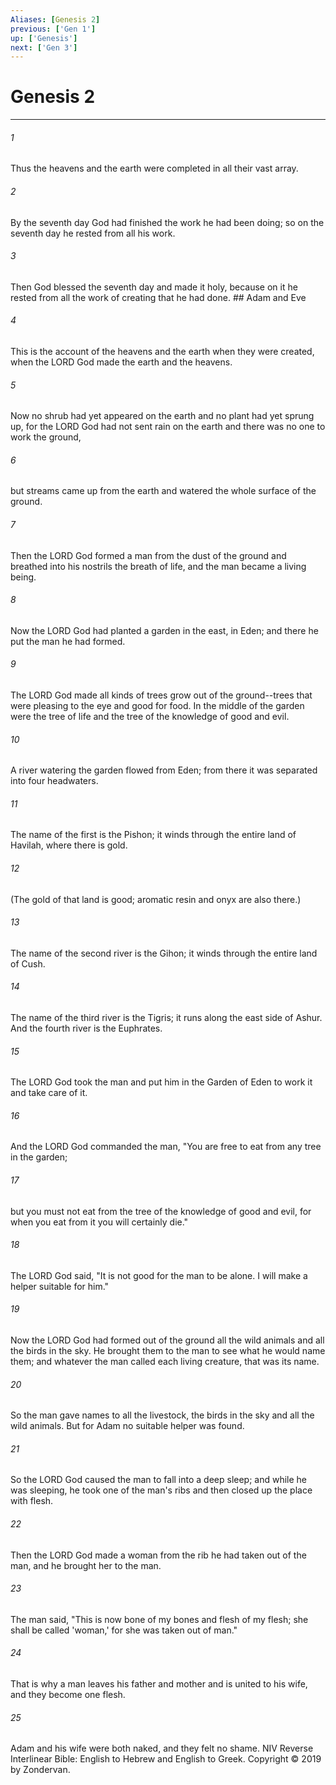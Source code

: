 ```yaml
---
Aliases: [Genesis 2]
previous: ['Gen 1']
up: ['Genesis']
next: ['Gen 3']
---
```

# Genesis 2

***


###### 1 
Thus the heavens and the earth were completed in all their vast array. 

###### 2 
By the seventh day God had finished the work he had been doing; so on the seventh day he rested from all his work. 

###### 3 
Then God blessed the seventh day and made it holy, because on it he rested from all the work of creating that he had done. ## Adam and Eve 

###### 4 
This is the account of the heavens and the earth when they were created, when the LORD God made the earth and the heavens. 

###### 5 
Now no shrub had yet appeared on the earth and no plant had yet sprung up, for the LORD God had not sent rain on the earth and there was no one to work the ground, 

###### 6 
but streams came up from the earth and watered the whole surface of the ground. 

###### 7 
Then the LORD God formed a man from the dust of the ground and breathed into his nostrils the breath of life, and the man became a living being. 

###### 8 
Now the LORD God had planted a garden in the east, in Eden; and there he put the man he had formed. 

###### 9 
The LORD God made all kinds of trees grow out of the ground--trees that were pleasing to the eye and good for food. In the middle of the garden were the tree of life and the tree of the knowledge of good and evil. 

###### 10 
A river watering the garden flowed from Eden; from there it was separated into four headwaters. 

###### 11 
The name of the first is the Pishon; it winds through the entire land of Havilah, where there is gold. 

###### 12 
(The gold of that land is good; aromatic resin and onyx are also there.) 

###### 13 
The name of the second river is the Gihon; it winds through the entire land of Cush. 

###### 14 
The name of the third river is the Tigris; it runs along the east side of Ashur. And the fourth river is the Euphrates. 

###### 15 
The LORD God took the man and put him in the Garden of Eden to work it and take care of it. 

###### 16 
And the LORD God commanded the man, "You are free to eat from any tree in the garden; 

###### 17 
but you must not eat from the tree of the knowledge of good and evil, for when you eat from it you will certainly die." 

###### 18 
The LORD God said, "It is not good for the man to be alone. I will make a helper suitable for him." 

###### 19 
Now the LORD God had formed out of the ground all the wild animals and all the birds in the sky. He brought them to the man to see what he would name them; and whatever the man called each living creature, that was its name. 

###### 20 
So the man gave names to all the livestock, the birds in the sky and all the wild animals. But for Adam no suitable helper was found. 

###### 21 
So the LORD God caused the man to fall into a deep sleep; and while he was sleeping, he took one of the man's ribs and then closed up the place with flesh. 

###### 22 
Then the LORD God made a woman from the rib he had taken out of the man, and he brought her to the man. 

###### 23 
The man said, "This is now bone of my bones and flesh of my flesh; she shall be called 'woman,' for she was taken out of man." 

###### 24 
That is why a man leaves his father and mother and is united to his wife, and they become one flesh. 

###### 25 
Adam and his wife were both naked, and they felt no shame. NIV Reverse Interlinear Bible: English to Hebrew and English to Greek. Copyright © 2019 by Zondervan.
